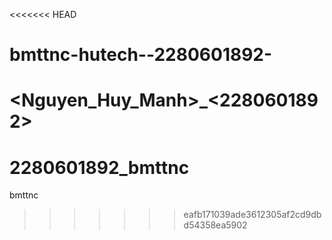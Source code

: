 <<<<<<< HEAD
# bmttnc-hutech--2280601892-
&lt;Nguyen_Huy_Manh>_&lt;2280601892>
=======
# 2280601892_bmttnc
bmttnc
>>>>>>> eafb171039ade3612305af2cd9dbd54358ea5902
